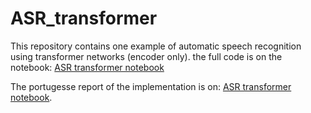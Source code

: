 # ASR_transformer

This repository contains one example of automatic speech recognition using transformer networks (encoder only).
the full code is on the notebook: [ASR transformer notebook](asr_transformer.ipynb)

The portugesse report of the implementation is on: [ASR transformer notebook](Final_repport_Rodrigo.pdf).
